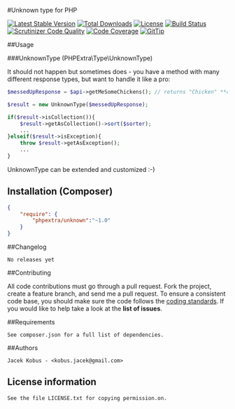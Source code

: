 #Unknown type for PHP

[![Latest Stable Version](https://poser.pugx.org/phpextra/unknown/v/stable.svg)](https://packagist.org/packages/phpextra/unknown)
[![Total Downloads](https://poser.pugx.org/phpextra/unknown/downloads.svg)](https://packagist.org/packages/phpextra/unknown)
[![License](https://poser.pugx.org/phpextra/unknown/license.svg)](https://packagist.org/packages/phpextra/unknown)
[![Build Status](http://img.shields.io/travis/phpextra/unknown.svg)](https://travis-ci.org/phpextra/unknown)
[![Scrutinizer Code Quality](https://scrutinizer-ci.com/g/phpextra/unknown/badges/quality-score.png?b=master)](https://scrutinizer-ci.com/g/phpextra/unknown/?branch=master)
[![Code Coverage](https://scrutinizer-ci.com/g/phpextra/unknown/badges/coverage.png?b=master)](https://scrutinizer-ci.com/g/phpextra/unknown/?branch=master)
[![GitTip](http://img.shields.io/gittip/jkobus.svg)](https://www.gittip.com/jkobus)

##Usage

###UnknownType (PHPExtra\Type\UnknownType)

It should not happen but sometimes does - you have a method with many different response types, but want to handle it like a pro:

```php
$messedUpResponse = $api->getMeSomeChickens(); // returns "Chicken" **or** "Collection" **of** "Chickens" **or** "no" as an error response :-)

$result = new UnknownType($messedUpResponse);

if($result->isCollection()){
    $result->getAsCollection()->sort($sorter);
    ...
}elseif($result->isException){
    throw $result->getAsException();
    ...
}
```

UnknownType can be extended and customized :-)

## Installation (Composer)

```json
{
    "require": {
        "phpextra/unknown":"~1.0"
    }
}
```

##Changelog

    No releases yet

##Contributing

All code contributions must go through a pull request.
Fork the project, create a feature branch, and send me a pull request.
To ensure a consistent code base, you should make sure the code follows
the [coding standards](http://symfony.com/doc/2.0/contributing/code/standards.html).
If you would like to help take a look at the **list of issues**.

##Requirements

    See composer.json for a full list of dependencies.

##Authors

    Jacek Kobus - <kobus.jacek@gmail.com>

## License information

    See the file LICENSE.txt for copying permission.on.